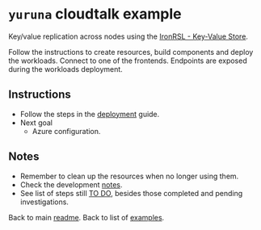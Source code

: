 # `yuruna` cloudtalk example

Key/value replication across nodes using the [IronRSL - Key-Value Store](https://github.com/microsoft/Ironclad/blob/main/ironfleet/README.md#ironrsl---key-value-store).

Follow the instructions to create resources, build components and deploy the workloads. Connect to one of the frontends. Endpoints are exposed during the workloads deployment.

## Instructions

- Follow the steps in the [deployment](docs/deployment.md) guide.
- Next goal
  - Azure configuration.

## Notes

- Remember to clean up the resources when no longer using them.
- Check the development [notes](docs/notes.md).
- See list of steps still [TO DO](docs/todo.md), besides those completed and pending investigations.

Back to main [readme](../../README.md). Back to list of [examples](../README.md).
